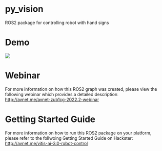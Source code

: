 # py_vision
ROS2 package for controlling robot with hand signs

# Demo
![](zu1_vision_webinar2_demo_take01.gif)

# Webinar
For more information on how this ROS2 graph was created, 
please view the following webinar which provides a detailed description:
http://avnet.me/avnet-zub1cg-2022.2-webinar

# Getting Started Guide
For more information on how to run this ROS2 package on your platform, 
please refer to the follwoing Getting Started Guide on Hackster:
http://avnet.me/vitis-ai-3.0-robot-control

